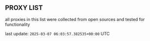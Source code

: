 ## PROXY LIST

all proxies in this list were collected from open sources and tested for functionality

last update: `2025-03-07 06:03:57.382535+00:00` UTC